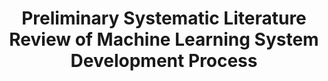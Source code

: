 ---
title: 'Preliminary Systematic Literature Review of Machine Learning System Development Process' 
acronym: SLRML
type: AL
webpage: 'https://arxiv.org/abs/1910.05528' 
---